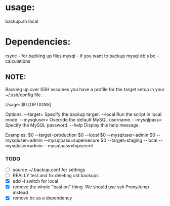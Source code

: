 # usage: #
backup.sh <hostname> local

# Dependencies: #
rsync - for backing up files
mysql - if you want to backup mysql db's
bc - calculations

## NOTE: #
Backing up over SSH assumes you have a profile for the target setup in your ~/.ssh/config file.

Usage: $0 [OPTIONS]

Options:
  --target=<name>      Specify the backup target.
  --local              Run the script in local mode.
  --mysqluser=<user>   Override the default MySQL username.
  --mysqlpass=<pass>   Specify the MySQL password.
  --help               Display this help message.

Examples:
  $0 --target=production
  $0 --local
  $0 --mysqluser=admin
  $0 --mysqluser=admin --mysqlpass=supersecure
  $0 --target=staging --local --mysqluser=admin --mysqlpass=topsecret

### TODO
- [ ] source ~/.backup.conf for settings
- [ ] REALLY test and fix deleting old backups
- [x] add -l switch for local
- [x] remove the whole "bastion" thing. We should use ssh ProxyJump instead
- [x] remove bc as a dependency

